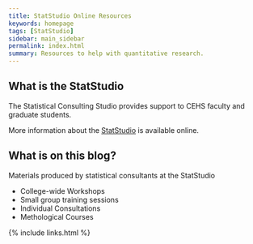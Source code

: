 ```yaml
---
title: StatStudio Online Resources
keywords: homepage
tags: [StatStudio]
sidebar: main_sidebar
permalink: index.html
summary: Resources to help with quantitative research.
---
```


## What is the StatStudio

The Statistical Consulting Studio  provides support to CEHS faculty and graduate students.    

More information about the [StatStudio](http://cehs.usu.edu/research/statstudio/index) is available online.

## What is on this blog?

Materials produced by statistical consultants at the StatStudio

* College-wide Workshops
* Small group training sessions
* Individual Consultations
* Methological Courses


{% include links.html %}
